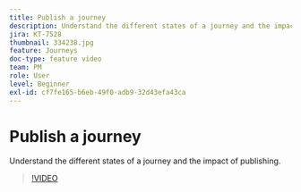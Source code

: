 ```yaml
---
title: Publish a journey
description: Understand the different states of a journey and the impact of publishing.
jira: KT-7528
thumbnail: 334238.jpg
feature: Journeys
doc-type: feature video
team: PM
role: User
level: Beginner
exl-id: cf7fe165-b6eb-49f0-adb9-32d43efa43ca
---
```

# Publish a journey

Understand the different states of a journey and the impact of publishing.

>[!VIDEO](https://video.tv.adobe.com/v/334238?quality=12&learn=on)
